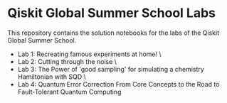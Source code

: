 # Qiskit Global Summer School Labs

This repository contains the solution notebooks for the labs of the Qiskit Global Summer School.

 - Lab 1:  Recreating famous experiments at home!
  \\
 - Lab 2: Cutting through the noise
  \\
 - Lab 3: The Power of 'good sampling' for simulating a chemistry Hamiltonian with SQD
   \\
 - Lab 4: Quantum Error Correction From Core Concepts to the Road to Fault-Tolerant Quantum Computing
